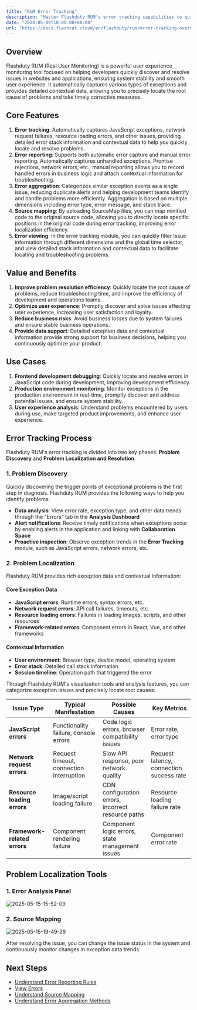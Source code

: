 ```yaml
---
title: "RUM Error Tracking"
description: "Master Flashduty RUM's error tracking capabilities to quickly discover and resolve website issues."
date: "2024-05-09T10:00:00+08:00"
url: "https://docs.flashcat.cloud/en/flashduty/rum/error-tracking-overview?nav=01JCQ7A4N4WRWNXW8EWEHXCMF5"
---
```


## Overview

Flashduty RUM (Real User Monitoring) is a powerful user experience monitoring tool focused on helping developers quickly discover and resolve issues in websites and applications, ensuring system stability and smooth user experience. It automatically captures various types of exceptions and provides detailed contextual data, allowing you to precisely locate the root cause of problems and take timely corrective measures.

## Core Features

1. **Error tracking**: Automatically captures JavaScript exceptions, network request failures, resource loading errors, and other issues, providing detailed error stack information and contextual data to help you quickly locate and resolve problems.
2. **Error reporting**: Supports both automatic error capture and manual error reporting. Automatically captures unhandled exceptions, Promise rejections, network errors, etc.; manual reporting allows you to record handled errors in business logic and attach contextual information for troubleshooting.
3. **Error aggregation**: Categorizes similar exception events as a single issue, reducing duplicate alerts and helping development teams identify and handle problems more efficiently. Aggregation is based on multiple dimensions including error type, error message, and stack trace.
4. **Source mapping**: By uploading SourceMap files, you can map minified code to the original source code, allowing you to directly locate specific positions in the original code during error tracking, improving error localization efficiency.
5. **Error viewing**: In the error tracking module, you can quickly filter Issue information through different dimensions and the global time selector, and view detailed stack information and contextual data to facilitate locating and troubleshooting problems.

## Value and Benefits

1. **Improve problem resolution efficiency**: Quickly locate the root cause of problems, reduce troubleshooting time, and improve the efficiency of development and operations teams.
2. **Optimize user experience**: Promptly discover and solve issues affecting user experience, increasing user satisfaction and loyalty.
3. **Reduce business risks**: Avoid business losses due to system failures and ensure stable business operations.
4. **Provide data support**: Detailed exception data and contextual information provide strong support for business decisions, helping you continuously optimize your product.

## Use Cases

1. **Frontend development debugging**: Quickly locate and resolve errors in JavaScript code during development, improving development efficiency.
2. **Production environment monitoring**: Monitor exceptions in the production environment in real-time, promptly discover and address potential issues, and ensure system stability.
3. **User experience analysis**: Understand problems encountered by users during use, make targeted product improvements, and enhance user experience.

## Error Tracking Process

Flashduty RUM's error tracking is divided into two key phases: **Problem Discovery** and **Problem Localization and Resolution**.

### 1. Problem Discovery

Quickly discovering the trigger points of exceptional problems is the first step in diagnosis. Flashduty RUM provides the following ways to help you identify problems:

- **Data analysis**: View error rate, exception type, and other data trends through the "Errors" tab in the **Analysis Dashboard**
- **Alert notifications**: Receive timely notifications when exceptions occur by enabling alerts in the application and linking with **Collaboration Space**
- **Proactive inspection**: Observe exception trends in the **Error Tracking** module, such as JavaScript errors, network errors, etc.

### 2. Problem Localization

Flashduty RUM provides rich exception data and contextual information:

#### Core Exception Data

- **JavaScript errors**: Runtime errors, syntax errors, etc.
- **Network request errors**: API call failures, timeouts, etc.
- **Resource loading errors**: Failures in loading images, scripts, and other resources
- **Framework-related errors**: Component errors in React, Vue, and other frameworks

#### Contextual Information

- **User environment**: Browser type, device model, operating system
- **Error stack**: Detailed call stack information
- **Session timeline**: Operation path that triggered the error

Through Flashduty RUM's visualization tools and analysis features, you can categorize exception issues and precisely locate root causes:

| Issue Type | Typical Manifestation | Possible Causes | Key Metrics |
| ---------- | --------------------- | --------------- | ----------- |
| **JavaScript errors** | Functionality failure, console errors | Code logic errors, browser compatibility issues | Error rate, error type |
| **Network request errors** | Request timeout, connection interruption | Slow API response, poor network quality | Request latency, connection success rate |
| **Resource loading errors** | Image/script loading failure | CDN configuration errors, incorrect resource paths | Resource loading failure rate |
| **Framework-related errors** | Component rendering failure | Component logic errors, state management issues | Component error rate |

## Problem Localization Tools

### 1. Error Analysis Panel

![2025-05-15-15-52-09](https://docs-cdn.flashcat.cloud/imges/png/7eaffcd3d631d03ffb553f8956ff94ac.png)

### 2. Source Mapping

![2025-05-15-19-49-29](https://docs-cdn.flashcat.cloud/imges/png/551f3fdc7eef25ac2888f71db87b9f69.png)

After resolving the issue, you can change the issue status in the system and continuously monitor changes in exception data trends.

## Next Steps

- [Understand Error Reporting Rules](https://docs.flashcat.cloud/en/flashduty/rum/error-event?nav=01JCQ7A4N4WRWNXW8EWEHXCMF5)
- [View Errors](https://docs.flashcat.cloud/en/flashduty/rum/error-tracking-explorer?nav=01JCQ7A4N4WRWNXW8EWEHXCMF5)
- [Understand Source Mapping](https://docs.flashcat.cloud/en/flashduty/rum/sourcemap?nav=01JCQ7A4N4WRWNXW8EWEHXCMF5)
- [Understand Error Aggregation Methods](https://docs.flashcat.cloud/en/flashduty/rum/error-grouping?nav=01JCQ7A4N4WRWNXW8EWEHXCMF5) 